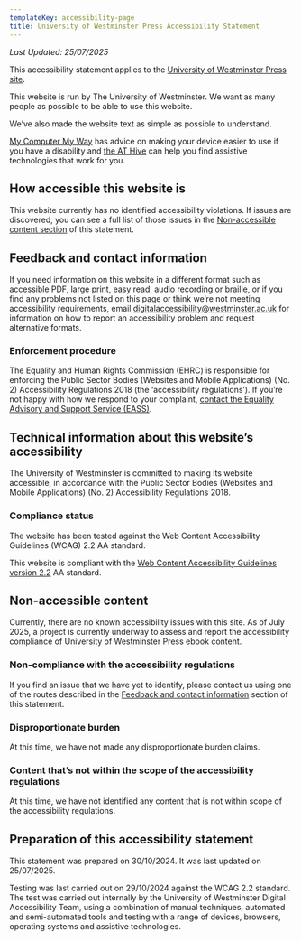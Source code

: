 ```yaml
---
templateKey: accessibility-page
title: University of Westminster Press Accessibility Statement
---
```

*Last Updated: 25/07/2025*

This accessibility statement applies to the [University of Westminster Press site](https://uwestminsterpress.co.uk).

This website is run by The University of Westminster. We want as many people as possible to be able to use this website.

We’ve also made the website text as simple as possible to understand.

[My Computer My Way](https://mcmw.abilitynet.org.uk/) has advice on making your device easier to use if you have a disability and [the AT Hive](https://www.ahead.ie/The-AT-Hive) can help you find assistive technologies that work for you.

## How accessible this website is

This website currently has no identified accessibility violations. If issues are discovered, you can see a full list of those issues in the [Non-accessible content section](#issues) of this statement.

<h2 id="feedback">Feedback and contact information</h2>

If you need information on this website in a different format such as accessible PDF, large print, easy read, audio recording or braille, or if you find any problems not listed on this page or think we’re not meeting accessibility requirements, email [digitalaccessibility@westminster.ac.uk](mailto:digitalaccessibility@westminster.ac.uk) for information on how to report an accessibility problem and request alternative formats.

### Enforcement procedure

The Equality and Human Rights Commission (EHRC) is responsible for enforcing the Public Sector Bodies (Websites and Mobile Applications) (No. 2) Accessibility Regulations 2018 (the ‘accessibility regulations’). If you’re not happy with how we respond to your complaint, [contact the Equality Advisory and Support Service (EASS)](https://www.equalityadvisoryservice.com/).

## Technical information about this website’s accessibility

The University of Westminster is committed to making its website accessible, in accordance with the Public Sector Bodies (Websites and Mobile Applications) (No. 2) Accessibility Regulations 2018.

### Compliance status

The website has been tested against the Web Content Accessibility Guidelines (WCAG) 2.2 AA standard.

This website is compliant with the [Web Content Accessibility Guidelines version 2.2](https://www.w3.org/TR/WCAG22/) AA standard.

<h2 id="issues">Non-accessible content</h2>

Currently, there are no known accessibility issues with this site. As of July 2025, a project is currently underway to assess and report the accessibility compliance of University of Westminster Press ebook content.

### Non-compliance with the accessibility regulations

If you find an issue that we have yet to identify, please contact us using one of the routes described in the [Feedback and contact information](#feedback) section of this statement.

### Disproportionate burden

At this time, we have not made any disproportionate burden claims.

### Content that’s not within the scope of the accessibility regulations

At this time, we have not identified any content that is not within scope of the accessibility regulations.

## Preparation of this accessibility statement

This statement was prepared on 30/10/2024. It was last updated on 25/07/2025.

Testing was last carried out on 29/10/2024 against the WCAG 2.2 standard. The test was carried out internally by the University of Westminster Digital Accessibility Team, using a combination of manual techniques, automated and semi-automated tools and testing with a range of devices, browsers, operating systems and assistive technologies.
